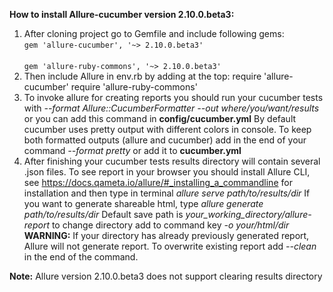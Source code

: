 **How to install Allure-cucumber version 2.10.0.beta3:**
 1. After cloning project go to Gemfile and include following gems:
   <br>`gem 'allure-cucumber', '~> 2.10.0.beta3'`</br>
   <br>`gem 'allure-ruby-commons', '~> 2.10.0.beta3'`</br>
 2. Then include Allure in env.rb by adding at the top:
   require 'allure-cucumber'
   require 'allure-ruby-commons'
 3. To invoke allure for creating reports you should run your cucumber
   tests with _--format Allure::CucumberFormatter --out where/you/want/results_
   or you can add this command in **config/cucumber.yml**
   By default cucumber uses pretty output with different colors in console.
   To keep both formatted outputs (allure and cucumber) add in the end of your 
   command _--format pretty_ or add it to **cucumber.yml** 
 4. After finishing your cucumber tests results directory will contain several .json files.
   To see report in your browser you should install Allure CLI, 
   see https://docs.qameta.io/allure/#_installing_a_commandline for installation
   and then type in terminal _allure serve path/to/results/dir_
   If you want to generate shareable html, type _allure generate path/to/results/dir_
   Default save path is _your_working_directory/allure-report_ to change directory 
   add to command key _-o your/html/dir_
   **WARNING:** If your directory has already previously generated report, Allure will not 
   generate report. To overwrite existing report add _--clean_ in the end of the command.
   
**Note:** Allure version 2.10.0.beta3 does not support clearing results directory